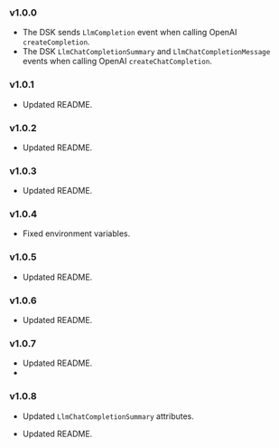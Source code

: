 ### v1.0.0

- The DSK sends `LlmCompletion` event when calling OpenAI `createCompletion`.
- The DSK `LlmChatCompletionSummary` and `LlmChatCompletionMessage` events when calling OpenAI `createChatCompletion`.

### v1.0.1

- Updated README.

### v1.0.2

- Updated README.

### v1.0.3

- Updated README.

### v1.0.4

- Fixed environment variables.

### v1.0.5

- Updated README.

### v1.0.6

- Updated README.

### v1.0.7

- Updated README.
-

### v1.0.8

- Updated `LlmChatCompletionSummary` attributes.

- Updated README.
